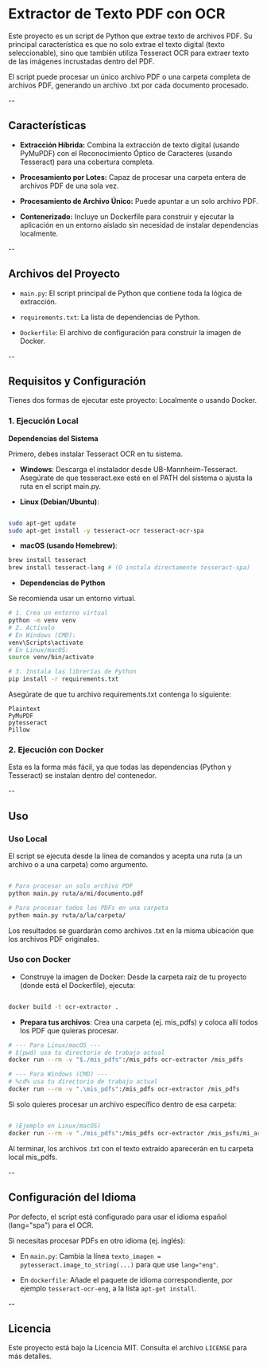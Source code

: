 # Extractor de Texto PDF con OCR

Este proyecto es un script de Python que extrae texto de archivos PDF. Su principal característica es que no solo extrae el texto digital (texto seleccionable), sino que también utiliza Tesseract OCR para extraer texto de las imágenes incrustadas dentro del PDF.

El script puede procesar un único archivo PDF o una carpeta completa de archivos PDF, generando un archivo .txt por cada documento procesado.

--

## Características

- **Extracción Híbrida:** Combina la extracción de texto digital (usando PyMuPDF) con el Reconocimiento Óptico de Caracteres (usando Tesseract) para una cobertura completa.

- **Procesamiento por Lotes:** Capaz de procesar una carpeta entera de archivos PDF de una sola vez.

- **Procesamiento de Archivo Único:** Puede apuntar a un solo archivo PDF.

- **Contenerizado:** Incluye un Dockerfile para construir y ejecutar la aplicación en un entorno aislado sin necesidad de instalar dependencias localmente.

--

## Archivos del Proyecto

- `main.py`: El script principal de Python que contiene toda la lógica de extracción.

- `requirements.txt`: La lista de dependencias de Python.

- `Dockerfile`: El archivo de configuración para construir la imagen de Docker.

--

## Requisitos y Configuración

Tienes dos formas de ejecutar este proyecto: Localmente o usando Docker.

### 1. Ejecución Local

**Dependencias del Sistema**

Primero, debes instalar Tesseract OCR en tu sistema.

- **Windows**: Descarga el instalador desde UB-Mannheim-Tesseract. Asegúrate de que tesseract.exe esté en el PATH del sistema o ajusta la ruta en el script main.py.

- **Linux (Debian/Ubuntu)**:

```Bash

sudo apt-get update
sudo apt-get install -y tesseract-ocr tesseract-ocr-spa
```

- **macOS (usando Homebrew)**:

```Bash
brew install tesseract
brew install tesseract-lang # (O instala directamente tesseract-spa)
```
- **Dependencias de Python**

Se recomienda usar un entorno virtual.

```Bash
# 1. Crea un entorno virtual
python -m venv venv
# 2. Actívalo
# En Windows (CMD):
venv\Scripts\activate
# En Linux/macOS:
source venv/bin/activate

# 3. Instala las librerías de Python
pip install -r requirements.txt
```
Asegúrate de que tu archivo requirements.txt contenga lo siguiente:

```
Plaintext
PyMuPDF
pytesseract
Pillow
```

### 2. Ejecución con Docker

Esta es la forma más fácil, ya que todas las dependencias (Python y Tesseract) se instalan dentro del contenedor.

--

## Uso

### Uso Local

El script se ejecuta desde la línea de comandos y acepta una ruta (a un archivo o a una carpeta) como argumento.

```Bash

# Para procesar un solo archivo PDF
python main.py ruta/a/mi/documento.pdf

# Para procesar todos los PDFs en una carpeta
python main.py ruta/a/la/carpeta/
```

Los resultados se guardarán como archivos .txt en la misma ubicación que los archivos PDF originales.

### Uso con Docker

- Construye la imagen de Docker: Desde la carpeta raíz de tu proyecto (donde está el Dockerfile), ejecuta:

```Bash

docker build -t ocr-extractor .
```

- **Prepara tus archivos**: Crea una carpeta (ej. mis_pdfs) y coloca allí todos los PDF que quieras procesar.

```Bash
# --- Para Linux/macOS ---
# $(pwd) usa tu directorio de trabajo actual
docker run --rm -v "$./mis_pdfs":/mis_pdfs ocr-extractor /mis_pdfs

# --- Para Windows (CMD) ---
# %cd% usa tu directorio de trabajo actual
docker run --rm -v ".\mis_pdfs":/mis_pdfs ocr-extractor /mis_pdfs
```

Si solo quieres procesar un archivo específico dentro de esa carpeta:

```Bash

# (Ejemplo en Linux/macOS)
docker run --rm -v "./mis_pdfs":/mis_pdfs ocr-extractor /mis_psfs/mi_archivo_especifico.pdf
```
Al terminar, los archivos .txt con el texto extraído aparecerán en tu carpeta local mis_pdfs.

--

## Configuración del Idioma

Por defecto, el script está configurado para usar el idioma español (lang="spa") para el OCR.

Si necesitas procesar PDFs en otro idioma (ej. inglés):

- En `main.py`: Cambia la línea `texto_imagen = pytesseract.image_to_string(...)` para que use `lang="eng"`.

- En `dockerfile`: Añade el paquete de idioma correspondiente, por ejemplo `tesseract-ocr-eng`, a la lista `apt-get install`.

--

## Licencia

Este proyecto está bajo la Licencia MIT. Consulta el archivo `LICENSE` para más detalles.